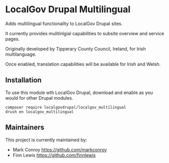 # LocalGov Drupal Multilingual

Adds multilingual functionality to LocalGov Drupal sites. 

It currently provides mulitinlgial capabilities to subsite overview and service pages. 

Originally developed by Tipperary County Council, Ireland, for Irish multilanguage. 

Once enabled, translation capabilities will be available for Irish and Welsh.

## 

## Installation

To use this module wth LocalGov Drupal, download and enable as you would for other Drupal modules.

```
composer require localgovdrupal/localgov_multilingual
drush en localgov_multilingual
```

## Maintainers

This project is currently maintained by: 

 - Mark Conroy https://github.com/markconroy
 - Finn Lewis https://github.com/finnlewis

